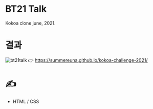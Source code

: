 # BT21 Talk

Kokoa clone
june, 2021.

# 결과
![bt21talk](https://user-images.githubusercontent.com/58466648/154664384-3452a351-8333-43af-b9f8-94de27003327.gif)
👉 https://summereuna.github.io/kokoa-challenge-2021/

# ✍️
* HTML / CSS
